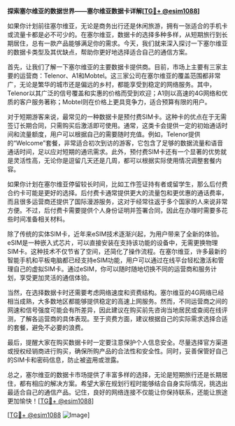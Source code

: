 **探索塞尔维亚的数据世界——塞尔维亚数据卡详解[[TG💪+ @esim1088](https://t.me/s/esim1088)]**

如果你计划前往塞尔维亚，无论是商务出行还是休闲旅游，拥有一张适合的手机卡或流量卡都是必不可少的。在塞尔维亚，数据卡的选择多种多样，从短期旅行到长期居住，总有一款产品能够满足你的需求。今天，我们就来深入探讨一下塞尔维亚的数据卡类型及其优缺点，帮助你更好地选择适合自己的通信方案。

首先，让我们了解一下塞尔维亚的主要数据卡提供商。目前，市场上主要有三家主要的运营商：Telenor、A1和Mobtel。这三家公司在塞尔维亚的覆盖范围都非常广，无论是繁华的城市还是偏远的乡村，都能享受到稳定的网络服务。其中，Telenor以其广泛的信号覆盖和实惠的价格而受到欢迎；A1则以高速的4G网络和优质的客户服务著称；Mobtel则在价格上更具竞争力，适合预算有限的用户。

对于短期游客来说，最常见的一种数据卡是预付费SIM卡。这种卡的优点在于无需签订长期合同，只需购买后激活即可使用。通常，这类卡会提供一定的初始通话时间和流量额度，用户可以根据自己的需要随时充值。例如，Telenor提供的“Welcome”套餐，非常适合初次到访的游客，它包含了足够的数据流量和语音通话时间，足以应对短期的通讯需求。此外，预付费SIM卡还有一个显著的优势就是灵活性高，无论你是逗留几天还是几周，都可以根据实际使用情况调整套餐内容。

如果你计划在塞尔维亚停留较长时间，比如工作签证持有者或留学生，那么后付费合约卡可能是更好的选择。后付费卡通常提供更大的流量包和更优惠的通话费率，而且很多运营商还提供了国际漫游服务，这对于经常往返于多个国家的人来说非常方便。不过，后付费卡需要提供个人身份证明并签署合同，因此在办理时需要多花些时间准备相关材料。

除了传统的实体SIM卡，近年来eSIM技术逐渐兴起，为用户带来了全新的体验。eSIM是一种嵌入式芯片，可以直接安装在支持该功能的设备中，无需更换物理SIM卡。这种技术不仅节省了空间，还简化了操作流程。在塞尔维亚，许多最新的智能手机和平板电脑都已经支持eSIM功能，用户可以通过在线平台轻松激活和管理自己的虚拟SIM卡。通过eSIM，你可以随时随地切换不同的运营商和服务计划，享受更加灵活的通信体验。

当然，在选择数据卡时还需要考虑网络速度和资费结构。塞尔维亚的4G网络已经相当成熟，大多数地区都能够提供稳定的高速上网服务。然而，不同运营商之间的网速和信号强度可能会有所差异，因此建议在购买前先咨询当地居民或查阅在线评测，了解各运营商的具体表现。至于资费方面，建议根据自己的实际需求选择合适的套餐，避免不必要的浪费。

最后，提醒大家在购买数据卡时一定要注意保护个人信息安全。尽量选择官方渠道或授权经销商进行购买，确保所购产品的合法性和安全性。同时，妥善保管好自己的SIM卡和密码信息，防止被盗用或泄露。

总之，塞尔维亚的数据卡市场提供了丰富多样的选择，无论是短期旅行还是长期居住，都有相应的解决方案。希望大家在规划行程时能够结合自身实际情况，挑选出最适合自己的通信产品。记住，良好的网络连接不仅能让你保持联系，还能让旅途更加愉快！[[TG💪+ @esim1088](https://t.me/s/esim1088)]

[[TG💪+ @esim1088](https://t.me/s/esim1088) ![Image](https://i.postimg.cc/4NQfJmqS/Snipaste-2025-05-13-00-14-12.png)]